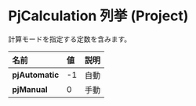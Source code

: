 
# PjCalculation 列挙 (Project)

計算モードを指定する定数を含みます。



|**名前**|**値**|**説明**|
|:-----|:-----|:-----|
|**pjAutomatic**|-1|自動|
|**pjManual**|0|手動|
